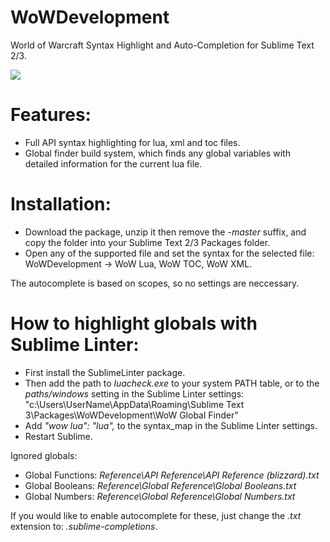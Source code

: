 # WoWDevelopment
World of Warcraft Syntax Highlight and Auto-Completion for Sublime Text 2/3.

![](http://i.imgur.com/4f65dfl.png)

# Features:

* Full API syntax highlighting for lua, xml and toc files.
* Global finder build system, which finds any global variables with detailed information for the current lua file.

# Installation:
* Download the package, unzip it then remove the *-master* suffix, and copy the folder into your Sublime Text 2/3 Packages folder.
* Open any of the supported file and set the syntax for the selected file: WoWDevelopment -> WoW Lua, WoW TOC, WoW XML.

The autocomplete is based on scopes, so no settings are neccessary.

# How to highlight globals with Sublime Linter:
* First install the SublimeLinter package.
* Then add the path to *luacheck.exe* to your system PATH table, or to the *paths/windows* setting in the Sublime Linter settings:
"c:\Users\UserName\AppData\Roaming\Sublime Text 3\Packages\WoWDevelopment\WoW Global Finder\"
* Add *"wow lua": "lua",* to the syntax_map in the Sublime Linter settings.
* Restart Sublime.

Ignored globals:
* Global Functions: *Reference\API Reference\API Reference (blizzard).txt*
* Global Booleans: *Reference\Global Reference\Global Booleans.txt*
* Global Numbers: *Reference\Global Reference\Global Numbers.txt*

If you would like to enable autocomplete for these, just change the *.txt* extension to: *.sublime-completions*.
